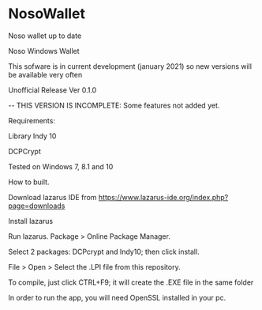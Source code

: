 # NosoWallet
Noso wallet up to date

Noso Windows Wallet

This sofware is in current development (january 2021) so new versions will be available very often

Unofficial Release Ver 0.1.0

-- THIS VERSION IS INCOMPLETE: Some features not added yet.

Requirements:

Library Indy 10

DCPCrypt

Tested on Windows 7, 8.1 and 10

How to built.

Download lazarus IDE from https://www.lazarus-ide.org/index.php?page=downloads

Install lazarus

Run lazarus. Package > Online Package Manager.

Select 2 packages: DCPcrypt and Indy10; then click install.

File > Open > Select the .LPI file from this repository.

To compile, just click CTRL+F9; it will create the .EXE file in the same folder


In order to run the app, you will need OpenSSL installed in your pc.
